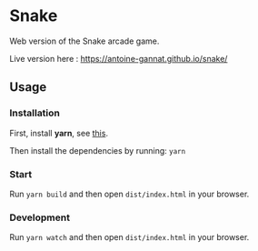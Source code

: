 # Snake

Web version of the Snake arcade game.

Live version here : https://antoine-gannat.github.io/snake/

## Usage

### Installation

First, install **yarn**, see [this](https://yarnpkg.com/getting-started/install).

Then install the dependencies by running: `yarn`

### Start

Run `yarn build` and then open `dist/index.html` in your browser.

### Development

Run `yarn watch` and then open `dist/index.html` in your browser.
